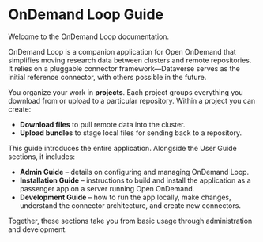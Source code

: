 # OnDemand Loop Guide

Welcome to the OnDemand Loop documentation.

OnDemand Loop is a companion application for Open OnDemand that simplifies moving research data between clusters and remote repositories. It relies on a pluggable connector framework—Dataverse serves as the initial reference connector, with others possible in the future.

You organize your work in **projects**. Each project groups everything you download from or upload to a particular repository. Within a project you can create:

- **Download files** to pull remote data into the cluster.
- **Upload bundles** to stage local files for sending back to a repository.

This guide introduces the entire application. Alongside the User Guide sections, it includes:

- **Admin Guide** – details on configuring and managing OnDemand Loop.
- **Installation Guide** – instructions to build and install the application as a passenger app on a server running Open OnDemand.
- **Development Guide** – how to run the app locally, make changes, understand the connector architecture, and create new connectors.

Together, these sections take you from basic usage through administration and development.
